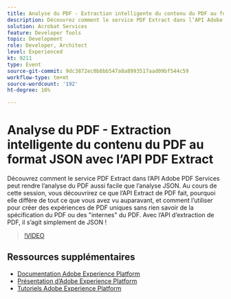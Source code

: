 ```yaml
---
title: Analyse du PDF - Extraction intelligente du contenu du PDF au format JSON avec l’API PDF Extract
description: Découvrez comment le service PDF Extract dans l’API Adobe PDF Services peut rendre l’analyse du PDF aussi facile que l’analyse JSON. Au cours de cette session, vous découvrirez ce que l’API Extract de PDF fait, pourquoi elle diffère de tout ce que vous avez vu auparavant, et comment l’utiliser pour créer des expériences de PDF uniques sans rien savoir de la spécification du PDF ou des "internes" du PDF. Avec l’API d’extraction de PDF, il s’agit simplement de JSON !
solution: Acrobat Services
feature: Developer Tools
topic: Development
role: Developer, Architect
level: Experienced
kt: 9211
type: Event
source-git-commit: 9dc3872ec0b8bb547a8a8993517aad09bf544c59
workflow-type: tm+mt
source-wordcount: '192'
ht-degree: 16%

---
```


# Analyse du PDF - Extraction intelligente du contenu du PDF au format JSON avec l’API PDF Extract

Découvrez comment le service PDF Extract dans l’API Adobe PDF Services peut rendre l’analyse du PDF aussi facile que l’analyse JSON. Au cours de cette session, vous découvrirez ce que l’API Extract de PDF fait, pourquoi elle diffère de tout ce que vous avez vu auparavant, et comment l’utiliser pour créer des expériences de PDF uniques sans rien savoir de la spécification du PDF ou des &quot;internes&quot; du PDF. Avec l’API d’extraction de PDF, il s’agit simplement de JSON !

>[!VIDEO](https://video.tv.adobe.com/v/338096/?quality=12&learn=on&hidetitle=true)

## Ressources supplémentaires

- [Documentation Adobe Experience Platform](https://experienceleague.adobe.com/docs/experience-platform.html?lang=fr)
- [Présentation d’Adobe Experience Platform](https://experienceleague.adobe.com/docs/experience-platform/landing/home.html?lang=fr)
- [Tutoriels Adobe Experience Platform](https://experienceleague.adobe.com/docs/platform-learn/tutorials/overview.html?lang=fr)
